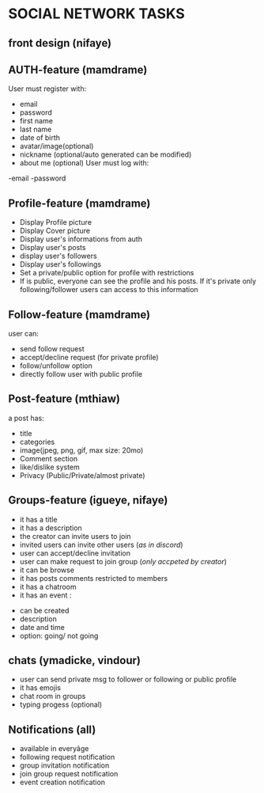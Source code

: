 # SOCIAL NETWORK TASKS

## front design (nifaye)

## AUTH-feature (mamdrame)

User must register with:

- email
- password
- first  name
- last name
- date of birth
- avatar/image(optional)
- nickname (optional/auto generated can be modified)
- about me (optional)
User must log with:

-email
-password

## Profile-feature (mamdrame)

- Display Profile picture
- Display  Cover picture
- Display user's informations from auth
- Display user's posts
- display user's followers
- Display user's followings
- Set a private/public option for profile with restrictions
- If is public, everyone can see the profile and his posts. If it's private only following/follower users can access to this information

## Follow-feature (mamdrame)

user can:

- send follow request
- accept/decline request (for private profile)
- follow/unfollow option
- directly follow user with public profile

## Post-feature (mthiaw)

a post has:

- title
- categories
- image(jpeg, png, gif, max size: 20mo)
- Comment section
- like/dislike system
- Privacy (Public/Private/almost private)

## Groups-feature (igueye, nifaye)

- it has a title
- it has a description
- the creator can invite users to join
- invited users can invite other users (*as in discord*)
- user can accept/decline invitation
- user can make request to join group (*only accpeted by creator*)
- it can be browse
- it has posts comments restricted to members
- it has a chatroom
- it has an event :
 * can be created
 * description
 * date and time
 * option: going/ not going

 ## chats (ymadicke, vindour)

 - user can send private msg to follower or following or public profile
 - it has emojis
 - chat room in groups
 - typing progess (optional)

## Notifications (all)

- available in everyâge
- following request notification
- group invitation notification
- join group request notification
- event creation notification